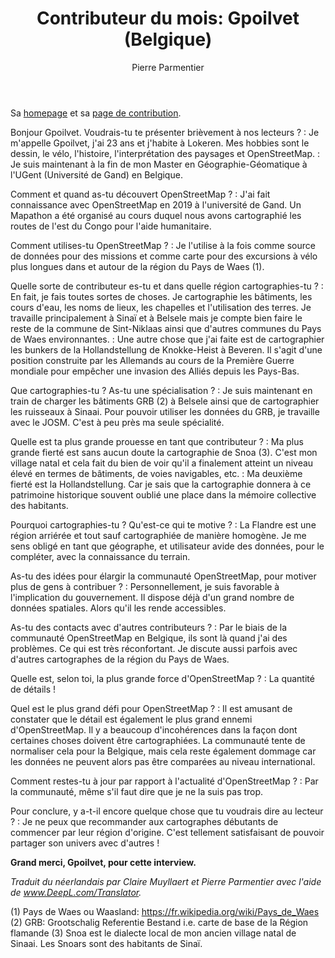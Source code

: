 ﻿---
title: "Contributeur du mois: Gpoilvet (Belgique)"
categories: ["motm"]
author: Pierre Parmentier
---

Sa [homepage](https://www.openstreetmap.org/user/Gpoilvet) et sa [page de contribution](https://hdyc.neis-one.org/?Gpoilvet).

Bonjour Gpoilvet. Voudrais-tu te présenter brièvement à nos lecteurs ?
: Je m'appelle Gpoilvet, j'ai 23 ans et j'habite à Lokeren. Mes hobbies sont le dessin, le vélo, l'histoire, l'interprétation des paysages et OpenStreetMap.
: Je suis maintenant à la fin de mon Master en Géographie-Géomatique à l'UGent (Université de Gand) en Belgique.

Comment et quand as-tu découvert OpenStreetMap ?
: J'ai fait connaissance avec OpenStreetMap en 2019 à l'université de Gand. Un Mapathon a été organisé au cours duquel nous avons cartographié les routes de l'est du Congo pour l'aide humanitaire.

Comment utilises-tu OpenStreetMap ?
: Je l'utilise à la fois comme source de données pour des missions et comme carte pour des excursions à vélo plus longues dans et autour de la région du Pays de Waes (1).

Quelle sorte de contributeur es-tu et dans quelle région cartographies-tu ?
: En fait, je fais toutes sortes de choses. Je cartographie les bâtiments, les cours d'eau, les noms de lieux, les chapelles et l'utilisation des terres. Je travaille principalement à Sinaï et à Belsele mais je compte bien faire le reste de la commune de Sint-Niklaas ainsi que d'autres communes du Pays de Waes environnantes.
: Une autre chose que j'ai faite est de cartographier les bunkers de la Hollandstellung de Knokke-Heist à Beveren. Il s'agit d'une position construite par les Allemands au cours de la Première Guerre mondiale pour empêcher une invasion des Alliés depuis les Pays-Bas.

Que cartographies-tu ? As-tu une spécialisation ?
: Je suis maintenant en train de charger les bâtiments GRB (2) à Belsele ainsi que de cartographier les ruisseaux à Sinaai. Pour pouvoir utiliser les données du GRB, je travaille avec le JOSM. C'est à peu près ma seule spécialité.

Quelle est ta plus grande prouesse en tant que contributeur ?
: Ma plus grande fierté est sans aucun doute la cartographie de Snoa (3). C'est mon village natal et cela fait du bien de voir qu'il a finalement atteint un niveau élevé en termes de bâtiments, de voies navigables, etc.
: Ma deuxième fierté est la Hollandstellung. Car je sais que la cartographie donnera à ce patrimoine historique souvent oublié une place dans la mémoire collective des habitants.

Pourquoi cartographies-tu ? Qu'est-ce qui te motive ?
: La Flandre est une région arriérée et tout sauf cartographiée de manière homogène. Je me sens obligé en tant que géographe, et utilisateur avide des données, pour le compléter, avec la connaissance du terrain.

As-tu des idées pour élargir la communauté OpenStreetMap, pour motiver plus de gens à contribuer ?
: Personnellement, je suis favorable à l'implication du gouvernement. Il dispose déjà d'un grand nombre de données spatiales. Alors qu'il les rende accessibles.

As-tu des contacts avec d'autres contributeurs ?
: Par le biais de la communauté OpenStreetMap en Belgique, ils sont là quand j'ai des problèmes. Ce qui est très réconfortant. Je discute aussi parfois avec d'autres cartographes de la région du Pays de Waes.

Quelle est, selon toi, la plus grande force d'OpenStreetMap ?
: La quantité de détails !

Quel est le plus grand défi pour OpenStreetMap ?
: Il est amusant de constater que le détail est également le plus grand ennemi d'OpenStreetMap. Il y a beaucoup d'incohérences dans la façon dont certaines choses doivent être cartographiées. La communauté tente de normaliser cela pour la Belgique, mais cela reste également dommage car les données ne peuvent alors pas être comparées au niveau international.

Comment restes-tu à jour par rapport à l'actualité d'OpenStreetMap ?
: Par la communauté, même s'il faut dire que je ne la suis pas trop.

Pour conclure, y a-t-il encore quelque chose que tu voudrais dire au lecteur ?
: Je ne peux que recommander aux cartographes débutants de commencer par leur région d'origine. C'est tellement satisfaisant de pouvoir partager son univers avec d'autres !

**Grand merci, Gpoilvet, pour cette interview.**

*Traduit du néerlandais par Claire Muyllaert et Pierre Parmentier avec l'aide de www.DeepL.com/Translator.*

(1) Pays de Waes ou Waasland: <https://fr.wikipedia.org/wiki/Pays_de_Waes>
(2) GRB: Grootschalig Referentie Bestand i.e. carte de base de la Région flamande
(3) Snoa est le dialecte local de mon ancien village natal de Sinaai. Les Snoars sont des habitants de Sinaï.
